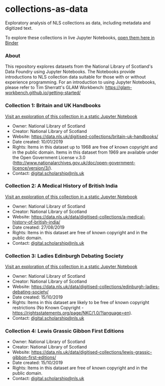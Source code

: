# collections-as-data
Exploratory analysis of NLS collections as data, including metadata and digitized text.

To explore these collections in live Jupyter Notebooks, [open them here in Binder](https://mybinder.org/v2/gh/NLS-Digital-Scholarship/collections-as-data/b279687e53ea652eca0d1a2c583238a1baaca89b)

### About
This repository explores datasets from the National Library of Scotland's Data Foundry using Jupyter Notebooks.  The Notebooks provide introductions to NLS collection data suitable for those with or without experience programming.  For an introduction to using Jupyter Notebooks, please refer to Tim Sherratt's GLAM Workbench: https://glam-workbench.github.io/getting-started/

### Collection 1: Britain and UK Handbooks
[Visit an exploration of this collection in a static Jupyter Notebook](https://nbviewer.jupyter.org/github/NLS-Digital-Scholarship/collections-as-data/blob/main/Britain_and_UK_Handbooks_as_Data.ipynb)
* Owner: National Library of Scotland
* Creator: National Library of Scotland
* Website: https://data.nls.uk/digitised-collections/britain-uk-handbooks/
* Date created: 10/01/2019
* Rights: Items in this dataset up to 1968 are free of known copyright and in the public domain. Items in this dataset from 1969 are available under the Open Government License v.3.0 (http://www.nationalarchives.gov.uk/doc/open-government-licence/version/3/).
* Contact: digital.scholarship@nls.uk

### Collection 2: A Medical History of British India
[Visit an exploration of this collection in a static Jupyter Notebook](https://nbviewer.jupyter.org/github/NLS-Digital-Scholarship/collections-as-data/blob/main/Medical_History_of_British_India_as_Data.ipynb)
* Owner: National Library of Scotland
* Creator: National Library of Scotland
* Website: https://data.nls.uk/data/digitised-collections/a-medical-history-of-british-india/
* Date created: 27/08/2019
* Rights: Items in this dataset are free of known copyright and in the public domain.
* Contact: digital.scholarship@nls.uk

### Collection 3: Ladies Edinburgh Debating Society
[Visit an exploration of this collection in a static Jupyter Notebook](https://nbviewer.jupyter.org/github/NLS-Digital-Scholarship/collections-as-data/blob/main/Ladies_Edinburgh_Debating_Society_as_Data.ipynb)
* Owner: National Library of Scotland
* Creator: National Library of Scotland
* Website: https://data.nls.uk/data/digitised-collections/edinburgh-ladies-debating-society/
* Date created: 15/10/2019
* Rights: Items in this dataset are likely to be free of known copyright restrictions (No Known Copyright - https://rightsstatements.org/page/NKC/1.0/?language=en).
* Contact: digital.scholarship@nls.uk

### Collection 4: Lewis Grassic Gibbon First Editions
* Owner: National Library of Scotland
* Creator: National Library of Scotland
* Website: https://data.nls.uk/data/digitised-collections/lewis-grassic-gibbon-first-editions/
* Date created: 15/10/2019
* Rights: Items in this dataset are free of known copyright and in the public domain.
* Contact: digital.scholarship@nls.uk
